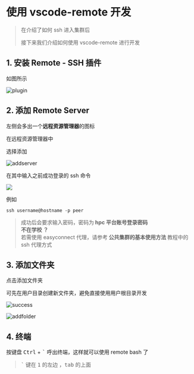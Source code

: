 # 使用 vscode-remote 开发

> 在介绍了如何 ssh 进入集群后
>
> 接下来我们介绍如何使用 vscode-remote 进行开发

## 1. 安装 Remote - SSH 插件

如图所示

![plugin](https://gitee.com/villard/wiki-images/raw/master/vscode-remote/vscodeplugin.webp)



## 2. 添加 Remote Server

左侧会多出一个**远程资源管理器**的图标

在远程资源管理器中

选择添加

![addserver](https://gitee.com/villard/wiki-images/raw/master/vscode-remote/ssh_add_host.webp)



在其中输入之前成功登录的 ssh 命令

![](https://gitee.com/villard/wiki-images/raw/master/vscode-remote/entersshcommand.webp)



例如

```shell
ssh username@hostname -p peer
```

> 成功后会要求输入密码，密码为<b> hpc 平台账号登录密码</b>  
> <b>不在学校 ？</b>  
> 若需使用 easyconnect 代理，请参考<b> 公共集群的基本使用方法 </b>教程中的 ssh 代理方式

## 3. 添加文件夹

点击添加文件夹

可先在用户目录创建新文件夹，避免直接使用用户根目录开发

![success](https://gitee.com/villard/wiki-images/raw/master/vscode-remote/success.webp)

![addfolder](https://gitee.com/villard/wiki-images/raw/master/vscode-remote/addfolder.webp)



## 4. 终端

按键盘 <kbd>Ctrl</kbd> + <kbd>`</kbd> 呼出终端，这样就可以使用 remote bash 了

> <kbd>`</kbd> 键在 <kbd>1</kbd> 的左边 ，<kbd>tab</kbd> 的上面
